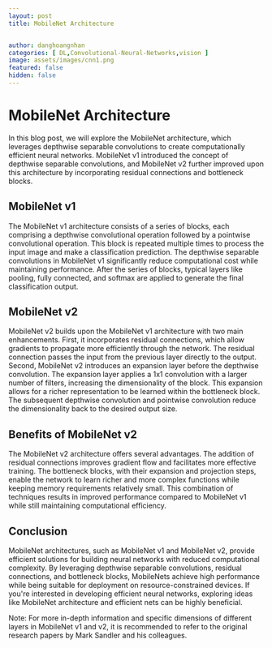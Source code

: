 ```yaml
---
layout: post
title: MobileNet Architecture


author: danghoangnhan
categories: [ DL,Convolutional-Neural-Networks,vision ]
image: assets/images/cnn1.png
featured: false
hidden: false
---
```


# MobileNet Architecture

In this blog post, we will explore the MobileNet architecture, which leverages depthwise separable convolutions to create computationally efficient neural networks. MobileNet v1 introduced the concept of depthwise separable convolutions, and MobileNet v2 further improved upon this architecture by incorporating residual connections and bottleneck blocks.

## MobileNet v1

The MobileNet v1 architecture consists of a series of blocks, each comprising a depthwise convolutional operation followed by a pointwise convolutional operation. This block is repeated multiple times to process the input image and make a classification prediction. The depthwise separable convolutions in MobileNet v1 significantly reduce computational cost while maintaining performance. After the series of blocks, typical layers like pooling, fully connected, and softmax are applied to generate the final classification output.

## MobileNet v2

MobileNet v2 builds upon the MobileNet v1 architecture with two main enhancements. First, it incorporates residual connections, which allow gradients to propagate more efficiently through the network. The residual connection passes the input from the previous layer directly to the output. Second, MobileNet v2 introduces an expansion layer before the depthwise convolution. The expansion layer applies a 1x1 convolution with a larger number of filters, increasing the dimensionality of the block. This expansion allows for a richer representation to be learned within the bottleneck block. The subsequent depthwise convolution and pointwise convolution reduce the dimensionality back to the desired output size.

## Benefits of MobileNet v2

The MobileNet v2 architecture offers several advantages. The addition of residual connections improves gradient flow and facilitates more effective training. The bottleneck blocks, with their expansion and projection steps, enable the network to learn richer and more complex functions while keeping memory requirements relatively small. This combination of techniques results in improved performance compared to MobileNet v1 while still maintaining computational efficiency.

## Conclusion

MobileNet architectures, such as MobileNet v1 and MobileNet v2, provide efficient solutions for building neural networks with reduced computational complexity. By leveraging depthwise separable convolutions, residual connections, and bottleneck blocks, MobileNets achieve high performance while being suitable for deployment on resource-constrained devices. If you're interested in developing efficient neural networks, exploring ideas like MobileNet architecture and efficient nets can be highly beneficial.

Note: For more in-depth information and specific dimensions of different layers in MobileNet v1 and v2, it is recommended to refer to the original research papers by Mark Sandler and his colleagues.
